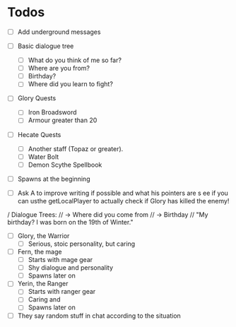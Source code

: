 # Todos
- [ ] Add underground messages

- [ ] Basic dialogue tree
	- [ ] What do you think of me so far?
	- [ ] Where are you from?
	- [ ] Birthday?
	- [ ] Where did you learn to fight?

- [ ] Glory Quests
	- [ ] Iron Broadsword
	- [ ] Armour greater than 20

- [ ] Hecate Quests
	- [ ] Another staff (Topaz or greater).
	- [ ] Water Bolt
	- [ ] Demon Scythe Spellbook
- [ ] Spawns at the beginning
- [ ] Ask A to improve writing if possible and what his pointers are
 s ee if you can usthe getLocalPlayer to actually check if Glory has killed the enemy!

/ Dialogue Trees:
// -> Where did you come from
// -> Birthday
// "My birthday? I was born on the 19th of Winter."

- [ ] Glory, the Warrior
	- [ ] Serious, stoic personality, but caring
- [ ] Fern, the mage
	- [ ] Starts with mage gear
	- [ ] Shy dialogue and personality
	- [ ] Spawns later on
- [ ] Yerin, the Ranger
	- [ ] Starts with ranger gear
	- [ ] Caring and
	- [ ] Spawns later on
- [ ] They say random stuff in chat according to the situation
